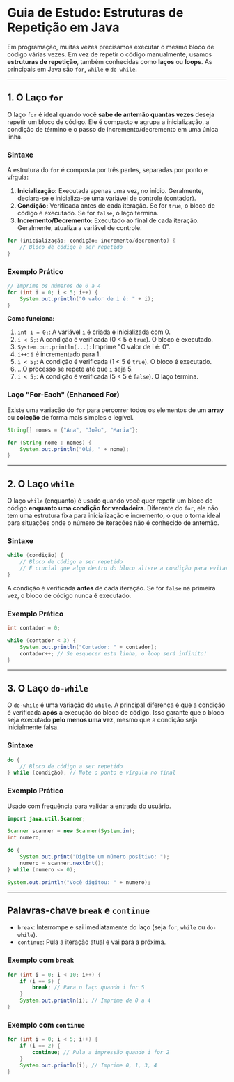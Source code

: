 # Guia de Estudo: Estruturas de Repetição em Java

Em programação, muitas vezes precisamos executar o mesmo bloco de código várias vezes. Em vez de repetir o código manualmente, usamos **estruturas de repetição**, também conhecidas como **laços** ou **loops**. As principais em Java são `for`, `while` e `do-while`.

---

## 1. O Laço `for`

O laço `for` é ideal quando você **sabe de antemão quantas vezes** deseja repetir um bloco de código. Ele é compacto e agrupa a inicialização, a condição de término e o passo de incremento/decremento em uma única linha.

### Sintaxe

A estrutura do `for` é composta por três partes, separadas por ponto e vírgula:
1.  **Inicialização:** Executada apenas uma vez, no início. Geralmente, declara-se e inicializa-se uma variável de controle (contador).
2.  **Condição:** Verificada antes de cada iteração. Se for `true`, o bloco de código é executado. Se for `false`, o laço termina.
3.  **Incremento/Decremento:** Executado ao final de cada iteração. Geralmente, atualiza a variável de controle.

```java
for (inicialização; condição; incremento/decremento) {
    // Bloco de código a ser repetido
}
```

### Exemplo Prático
```java
// Imprime os números de 0 a 4
for (int i = 0; i < 5; i++) {
    System.out.println("O valor de i é: " + i);
}
```
**Como funciona:**
1.  `int i = 0;`: A variável `i` é criada e inicializada com 0.
2.  `i < 5;`: A condição é verificada (0 < 5 é `true`). O bloco é executado.
3.  `System.out.println(...)`: Imprime "O valor de i é: 0".
4.  `i++`: `i` é incrementado para 1.
5.  `i < 5;`: A condição é verificada (1 < 5 é `true`). O bloco é executado.
6.  ...O processo se repete até que `i` seja 5.
7.  `i < 5;`: A condição é verificada (5 < 5 é `false`). O laço termina.

### Laço "For-Each" (Enhanced For)
Existe uma variação do `for` para percorrer todos os elementos de um **array** ou **coleção** de forma mais simples e legível.

```java
String[] nomes = {"Ana", "João", "Maria"};

for (String nome : nomes) {
    System.out.println("Olá, " + nome);
}
```
---

## 2. O Laço `while`

O laço `while` (enquanto) é usado quando você quer repetir um bloco de código **enquanto uma condição for verdadeira**. Diferente do `for`, ele não tem uma estrutura fixa para inicialização e incremento, o que o torna ideal para situações onde o número de iterações não é conhecido de antemão.

### Sintaxe
```java
while (condição) {
    // Bloco de código a ser repetido
    // É crucial que algo dentro do bloco altere a condição para evitar um loop infinito!
}
```
A condição é verificada **antes** de cada iteração. Se for `false` na primeira vez, o bloco de código nunca é executado.

### Exemplo Prático
```java
int contador = 0;

while (contador < 3) {
    System.out.println("Contador: " + contador);
    contador++; // Se esquecer esta linha, o loop será infinito!
}
```

---

## 3. O Laço `do-while`

O `do-while` é uma variação do `while`. A principal diferença é que a condição é verificada **após** a execução do bloco de código. Isso garante que o bloco seja executado **pelo menos uma vez**, mesmo que a condição seja inicialmente falsa.

### Sintaxe
```java
do {
    // Bloco de código a ser repetido
} while (condição); // Note o ponto e vírgula no final
```

### Exemplo Prático
Usado com frequência para validar a entrada do usuário.

```java
import java.util.Scanner;

Scanner scanner = new Scanner(System.in);
int numero;

do {
    System.out.print("Digite um número positivo: ");
    numero = scanner.nextInt();
} while (numero <= 0);

System.out.println("Você digitou: " + numero);
```

---

## Palavras-chave `break` e `continue`

-   `break`: Interrompe e sai imediatamente do laço (seja `for`, `while` ou `do-while`).
-   `continue`: Pula a iteração atual e vai para a próxima.

### Exemplo com `break`
```java
for (int i = 0; i < 10; i++) {
    if (i == 5) {
        break; // Para o laço quando i for 5
    }
    System.out.println(i); // Imprime de 0 a 4
}
```

### Exemplo com `continue`
```java
for (int i = 0; i < 5; i++) {
    if (i == 2) {
        continue; // Pula a impressão quando i for 2
    }
    System.out.println(i); // Imprime 0, 1, 3, 4
}
``` 